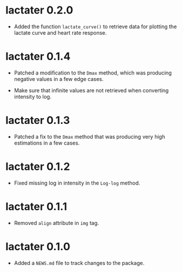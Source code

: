 # lactater 0.2.0

* Added the function `lactate_curve()` to retrieve data for plotting the lactate curve and heart rate response.

# lactater 0.1.4

* Patched a modification to the `Dmax` method, which was producing negative values in a few edge cases.

* Make sure that infinite values are not retrieved when converting intensity to log.

# lactater 0.1.3

* Patched a fix to the `Dmax` method that was producing very high estimations in a few cases.

# lactater 0.1.2

* Fixed missing log in intensity in the `Log-log` method.

# lactater 0.1.1

* Removed `align` attribute in `img` tag.

# lactater 0.1.0

* Added a `NEWS.md` file to track changes to the package.
